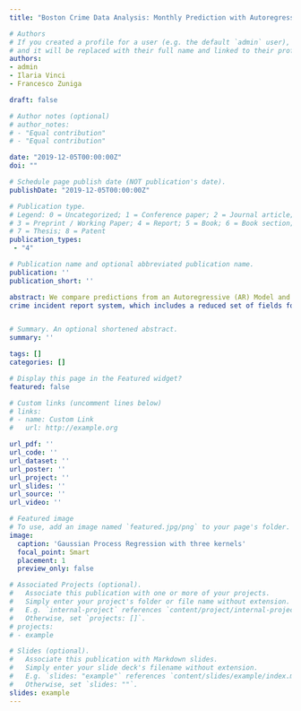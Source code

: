 ```yaml
---
title: "Boston Crime Data Analysis: Monthly Prediction with Autoregressive Integrated Moving Average and Gaussian Process Regression"

# Authors
# If you created a profile for a user (e.g. the default `admin` user), write the username (folder name) here 
# and it will be replaced with their full name and linked to their profile.
authors:
- admin
- Ilaria Vinci
- Francesco Zuniga

draft: false

# Author notes (optional)
# author_notes:
# - "Equal contribution"
# - "Equal contribution"

date: "2019-12-05T00:00:00Z"
doi: ""

# Schedule page publish date (NOT publication's date).
publishDate: "2019-12-05T00:00:00Z"

# Publication type.
# Legend: 0 = Uncategorized; 1 = Conference paper; 2 = Journal article;
# 3 = Preprint / Working Paper; 4 = Report; 5 = Book; 6 = Book section;
# 7 = Thesis; 8 = Patent
publication_types: 
 - "4"

# Publication name and optional abbreviated publication name.
publication: ''
publication_short: ''

abstract: We compare predictions from an Autoregressive (AR) Model and a Gaussian Process Regression (GPR) Model based on Exploratory Data Analysis (EDA) to establish which approach gives the best result in terms of minimum error. The data set analyzed is about the daily crimes in Boston, it contains records from the new
crime incident report system, which includes a reduced set of fields focused on capturing the type of incident as well as when and where it occurred. Records in the new system begin in June of 2015 to September 2018\: 319,073 observations are recorded of 17 variables.


# Summary. An optional shortened abstract.
summary: ''

tags: []
categories: []

# Display this page in the Featured widget?
featured: false

# Custom links (uncomment lines below)
# links:
# - name: Custom Link
#   url: http://example.org

url_pdf: ''
url_code: ''
url_dataset: ''
url_poster: ''
url_project: ''
url_slides: ''
url_source: ''
url_video: ''

# Featured image
# To use, add an image named `featured.jpg/png` to your page's folder. 
image:
  caption: 'Gaussian Process Regression with three kernels'
  focal_point: Smart
  placement: 1
  preview_only: false

# Associated Projects (optional).
#   Associate this publication with one or more of your projects.
#   Simply enter your project's folder or file name without extension.
#   E.g. `internal-project` references `content/project/internal-project/index.md`.
#   Otherwise, set `projects: []`.
# projects:
# - example

# Slides (optional).
#   Associate this publication with Markdown slides.
#   Simply enter your slide deck's filename without extension.
#   E.g. `slides: "example"` references `content/slides/example/index.md`.
#   Otherwise, set `slides: ""`.
slides: example
---
```


